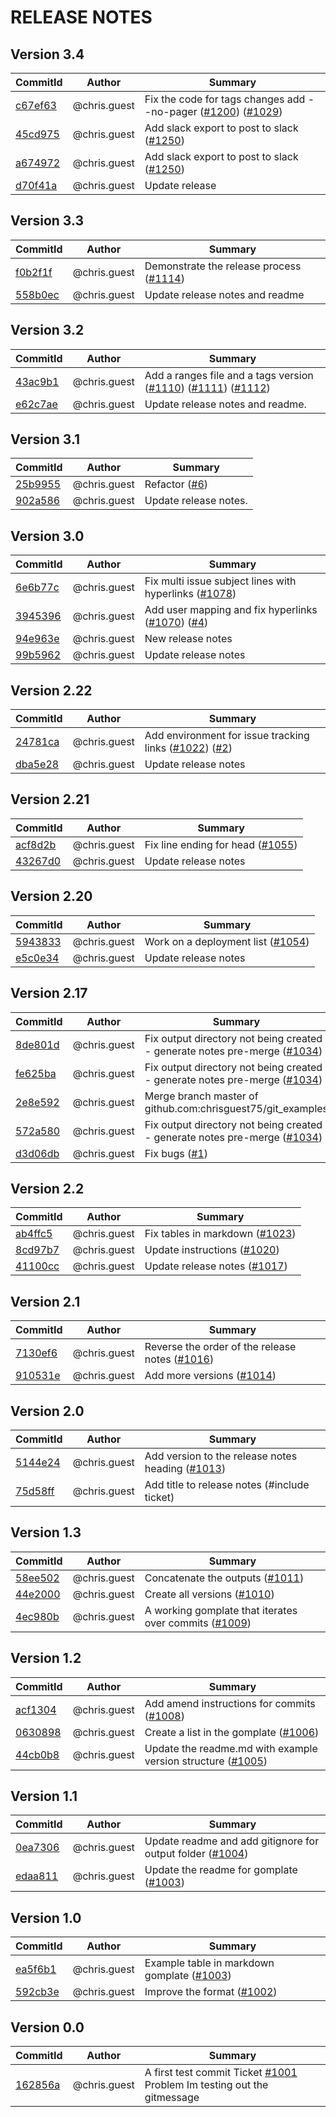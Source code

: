 # RELEASE NOTES
## Version 3.4

| CommitId      | Author        | Summary       |
| ------------- | ------------- | ------------- |
|[c67ef63](https://github.com/chrisguest75/git_examples/commit/c67ef63)|@chris.guest|Fix the code for tags changes  add --no-pager ([#1200](https://github.com/chrisguest75/git_examples/issues/1200)) ([#1029](https://github.com/chrisguest75/git_examples/issues/1029))|
|[45cd975](https://github.com/chrisguest75/git_examples/commit/45cd975)|@chris.guest|Add slack export to post to slack ([#1250](https://github.com/chrisguest75/git_examples/issues/1250))|
|[a674972](https://github.com/chrisguest75/git_examples/commit/a674972)|@chris.guest|Add slack export to post to slack ([#1250](https://github.com/chrisguest75/git_examples/issues/1250))|
|[d70f41a](https://github.com/chrisguest75/git_examples/commit/d70f41a)|@chris.guest|Update release|

## Version 3.3

| CommitId      | Author        | Summary       |
| ------------- | ------------- | ------------- |
|[f0b2f1f](https://github.com/chrisguest75/git_examples/commit/f0b2f1f)|@chris.guest|Demonstrate the release process ([#1114](https://github.com/chrisguest75/git_examples/issues/1114))|
|[558b0ec](https://github.com/chrisguest75/git_examples/commit/558b0ec)|@chris.guest|Update release notes and readme|

## Version 3.2

| CommitId      | Author        | Summary       |
| ------------- | ------------- | ------------- |
|[43ac9b1](https://github.com/chrisguest75/git_examples/commit/43ac9b1)|@chris.guest|Add a ranges file and a tags version ([#1110](https://github.com/chrisguest75/git_examples/issues/1110)) ([#1111](https://github.com/chrisguest75/git_examples/issues/1111)) ([#1112](https://github.com/chrisguest75/git_examples/issues/1112))|
|[e62c7ae](https://github.com/chrisguest75/git_examples/commit/e62c7ae)|@chris.guest|Update release notes and readme.|

## Version 3.1

| CommitId      | Author        | Summary       |
| ------------- | ------------- | ------------- |
|[25b9955](https://github.com/chrisguest75/git_examples/commit/25b9955)|@chris.guest|Refactor ([#6](https://github.com/chrisguest75/git_examples/issues/6))|
|[902a586](https://github.com/chrisguest75/git_examples/commit/902a586)|@chris.guest|Update release notes.|

## Version 3.0

| CommitId      | Author        | Summary       |
| ------------- | ------------- | ------------- |
|[6e6b77c](https://github.com/chrisguest75/git_examples/commit/6e6b77c)|@chris.guest|Fix multi issue subject lines with hyperlinks ([#1078](https://github.com/chrisguest75/git_examples/issues/1078))|
|[3945396](https://github.com/chrisguest75/git_examples/commit/3945396)|@chris.guest|Add user mapping and fix hyperlinks ([#1070](https://github.com/chrisguest75/git_examples/issues/1070)) ([#4](https://github.com/chrisguest75/git_examples/issues/4))|
|[94e963e](https://github.com/chrisguest75/git_examples/commit/94e963e)|@chris.guest|New release notes|
|[99b5962](https://github.com/chrisguest75/git_examples/commit/99b5962)|@chris.guest|Update release notes|

## Version 2.22

| CommitId      | Author        | Summary       |
| ------------- | ------------- | ------------- |
|[24781ca](https://github.com/chrisguest75/git_examples/commit/24781ca)|@chris.guest|Add environment for issue tracking links  ([#1022](https://github.com/chrisguest75/git_examples/issues/1022)) ([#2](https://github.com/chrisguest75/git_examples/issues/2))|
|[dba5e28](https://github.com/chrisguest75/git_examples/commit/dba5e28)|@chris.guest|Update release notes|

## Version 2.21

| CommitId      | Author        | Summary       |
| ------------- | ------------- | ------------- |
|[acf8d2b](https://github.com/chrisguest75/git_examples/commit/acf8d2b)|@chris.guest|Fix line ending for head ([#1055](https://github.com/chrisguest75/git_examples/issues/1055))|
|[43267d0](https://github.com/chrisguest75/git_examples/commit/43267d0)|@chris.guest|Update release notes|

## Version 2.20

| CommitId      | Author        | Summary       |
| ------------- | ------------- | ------------- |
|[5943833](https://github.com/chrisguest75/git_examples/commit/5943833)|@chris.guest|Work on a deployment list ([#1054](https://github.com/chrisguest75/git_examples/issues/1054))|
|[e5c0e34](https://github.com/chrisguest75/git_examples/commit/e5c0e34)|@chris.guest|Update release notes|

## Version 2.17

| CommitId      | Author        | Summary       |
| ------------- | ------------- | ------------- |
|[8de801d](https://github.com/chrisguest75/git_examples/commit/8de801d)|@chris.guest|Fix output directory not being created - generate notes pre-merge ([#1034](https://github.com/chrisguest75/git_examples/issues/1034))|
|[fe625ba](https://github.com/chrisguest75/git_examples/commit/fe625ba)|@chris.guest|Fix output directory not being created - generate notes pre-merge ([#1034](https://github.com/chrisguest75/git_examples/issues/1034))|
|[2e8e592](https://github.com/chrisguest75/git_examples/commit/2e8e592)|@chris.guest|Merge branch master of github.com:chrisguest75/git_examples|
|[572a580](https://github.com/chrisguest75/git_examples/commit/572a580)|@chris.guest|Fix output directory not being created - generate notes pre-merge ([#1034](https://github.com/chrisguest75/git_examples/issues/1034))|
|[d3d06db](https://github.com/chrisguest75/git_examples/commit/d3d06db)|@chris.guest|Fix bugs ([#1](https://github.com/chrisguest75/git_examples/issues/1))|

## Version 2.2

| CommitId      | Author        | Summary       |
| ------------- | ------------- | ------------- |
|[ab4ffc5](https://github.com/chrisguest75/git_examples/commit/ab4ffc5)|@chris.guest|Fix tables in markdown ([#1023](https://github.com/chrisguest75/git_examples/issues/1023))|
|[8cd97b7](https://github.com/chrisguest75/git_examples/commit/8cd97b7)|@chris.guest|Update instructions ([#1020](https://github.com/chrisguest75/git_examples/issues/1020))|
|[41100cc](https://github.com/chrisguest75/git_examples/commit/41100cc)|@chris.guest|Update release notes ([#1017](https://github.com/chrisguest75/git_examples/issues/1017))|

## Version 2.1

| CommitId      | Author        | Summary       |
| ------------- | ------------- | ------------- |
|[7130ef6](https://github.com/chrisguest75/git_examples/commit/7130ef6)|@chris.guest|Reverse the order of the release notes ([#1016](https://github.com/chrisguest75/git_examples/issues/1016))|
|[910531e](https://github.com/chrisguest75/git_examples/commit/910531e)|@chris.guest|Add more versions  ([#1014](https://github.com/chrisguest75/git_examples/issues/1014))|

## Version 2.0

| CommitId      | Author        | Summary       |
| ------------- | ------------- | ------------- |
|[5144e24](https://github.com/chrisguest75/git_examples/commit/5144e24)|@chris.guest|Add version to the release notes heading ([#1013](https://github.com/chrisguest75/git_examples/issues/1013))|
|[75d58ff](https://github.com/chrisguest75/git_examples/commit/75d58ff)|@chris.guest|Add title to release notes (#include ticket)|

## Version 1.3

| CommitId      | Author        | Summary       |
| ------------- | ------------- | ------------- |
|[58ee502](https://github.com/chrisguest75/git_examples/commit/58ee502)|@chris.guest|Concatenate the outputs ([#1011](https://github.com/chrisguest75/git_examples/issues/1011))|
|[44e2000](https://github.com/chrisguest75/git_examples/commit/44e2000)|@chris.guest|Create all versions ([#1010](https://github.com/chrisguest75/git_examples/issues/1010))|
|[4ec980b](https://github.com/chrisguest75/git_examples/commit/4ec980b)|@chris.guest|A working gomplate that iterates over commits ([#1009](https://github.com/chrisguest75/git_examples/issues/1009))|

## Version 1.2

| CommitId      | Author        | Summary       |
| ------------- | ------------- | ------------- |
|[acf1304](https://github.com/chrisguest75/git_examples/commit/acf1304)|@chris.guest|Add amend instructions for commits ([#1008](https://github.com/chrisguest75/git_examples/issues/1008))|
|[0630898](https://github.com/chrisguest75/git_examples/commit/0630898)|@chris.guest|Create a list in the gomplate ([#1006](https://github.com/chrisguest75/git_examples/issues/1006))|
|[44cb0b8](https://github.com/chrisguest75/git_examples/commit/44cb0b8)|@chris.guest|Update the readme.md with example version structure ([#1005](https://github.com/chrisguest75/git_examples/issues/1005))|

## Version 1.1

| CommitId      | Author        | Summary       |
| ------------- | ------------- | ------------- |
|[0ea7306](https://github.com/chrisguest75/git_examples/commit/0ea7306)|@chris.guest|Update readme and add gitignore for output folder ([#1004](https://github.com/chrisguest75/git_examples/issues/1004))|
|[edaa811](https://github.com/chrisguest75/git_examples/commit/edaa811)|@chris.guest|Update the readme for gomplate ([#1003](https://github.com/chrisguest75/git_examples/issues/1003))|

## Version 1.0

| CommitId      | Author        | Summary       |
| ------------- | ------------- | ------------- |
|[ea5f6b1](https://github.com/chrisguest75/git_examples/commit/ea5f6b1)|@chris.guest|Example table in markdown gomplate ([#1003](https://github.com/chrisguest75/git_examples/issues/1003))|
|[592cb3e](https://github.com/chrisguest75/git_examples/commit/592cb3e)|@chris.guest|Improve the format ([#1002](https://github.com/chrisguest75/git_examples/issues/1002))|

## Version 0.0

| CommitId      | Author        | Summary       |
| ------------- | ------------- | ------------- |
|[162856a](https://github.com/chrisguest75/git_examples/commit/162856a)|@chris.guest|A first test commit Ticket [#1001](https://github.com/chrisguest75/git_examples/issues/1001) Problem Im testing out the gitmessage|


